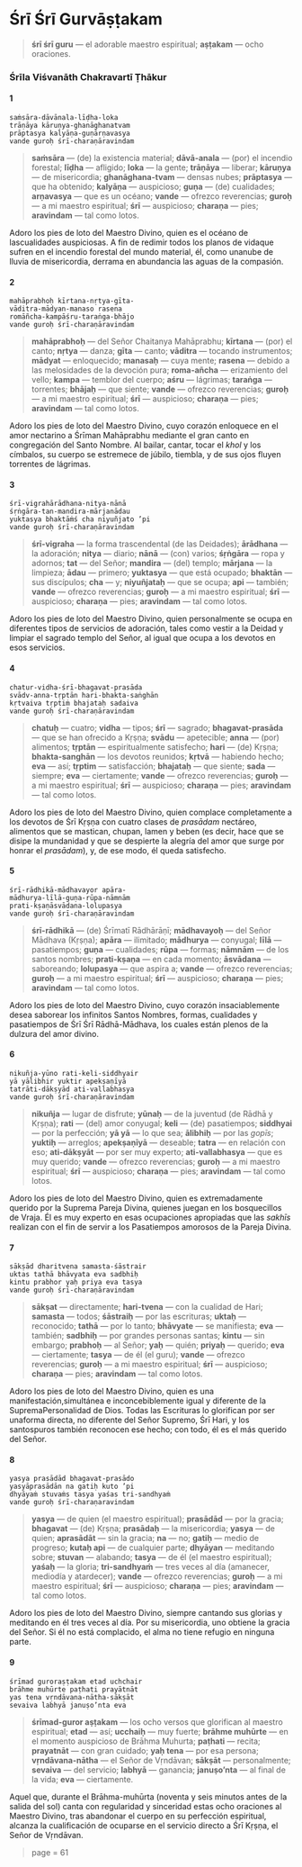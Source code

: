 # Śrī Śrī Gurvāṣṭakam

> **śrī śrī guru** — el adorable maestro espiritual; **aṣṭakam** — ocho oraciones.

### Śrīla Viśvanāth Chakravartī Ṭhākur

#### 1

    saṁsāra-dāvānala-līḍha-loka
    trāṇāya kāruṇya-ghanāghanatvam
    prāptasya kalyāṇa-guṇārṇavasya
    vande guroḥ śrī-charaṇāravindam

> **saṁsāra** — (de) la existencia material; **dāvā-anala** — (por) el incendio forestal; **līḍha** — afligido; **loka** — la gente; **trāṇāya** — liberar; **kāruṇya** — de misericordia; **ghanāghana-tvam** — densas nubes; **prāptasya** — que ha obtenido; **kalyāṇa** — auspicioso; **guṇa** — (de) cualidades; **arṇavasya** — que es un océano; **vande** — ofrezco reverencias; **guroḥ** — a mi maestro espiritual; **śrī** — auspicioso; **charaṇa** — pies; **aravindam** — tal como lotos.

Adoro los pies de loto del Maestro Divino, quien es el océano de lascualidades auspiciosas. A fin de redimir todos los planos de vidaque sufren en el incendio forestal del mundo material, él, como unanube de lluvia de misericordia, derrama en abundancia las aguas de la compasión.

#### 2

    mahāprabhoḥ kīrtana-nṛtya-gīta-
    vāditra-mādyan-manaso rasena
    romāñcha-kampāśru-taraṅga-bhājo
    vande guroḥ śrī-charaṇāravindam

> **mahāprabhoḥ** — del Señor Chaitanya Mahāprabhu; **kīrtana** — (por) el canto; **nṛtya** — danza; **gīta** — canto; **vāditra** — tocando instrumentos; **mādyat** — enloquecido; **manasaḥ** — cuya mente; **rasena** — debido a las melosidades de la devoción pura; **roma-añcha** — erizamiento del vello; **kampa** — temblor del cuerpo; **aśru** — lágrimas; **taraṅga** — torrentes; **bhājaḥ** — que siente; **vande** — ofrezco reverencias; **guroḥ** — a mi maestro espiritual; **śrī** — auspicioso; **charaṇa** — pies; **aravindam** — tal como lotos.

Adoro los pies de loto del Maestro Divino, cuyo corazón enloquece en el amor nectarino a Śrīman Mahāprabhu mediante el gran canto en congregación del Santo Nombre. Al bailar, cantar, tocar el *khol* y los címbalos, su cuerpo se estremece de júbilo, tiembla, y de sus ojos fluyen torrentes de lágrimas.

#### 3

    śrī-vigrahārādhana-nitya-nānā
    śṛṅgāra-tan-mandira-mārjanādau
    yuktasya bhaktāṁś cha niyuñjato ’pi
    vande guroḥ śrī-charaṇāravindam

> **śrī-vigraha** — la forma trascendental (de las Deidades); **ārādhana** — la adoración; **nitya** — diario; **nānā** — (con) varios; **śṛṅgāra** — ropa y adornos; **tat** — del Señor; **mandira** — (del) templo; **mārjana** — la limpieza; **ādau** — primero; **yuktasya** — que está ocupado; **bhaktān** — sus discípulos; **cha** — y; **niyuñjataḥ** — que se ocupa; **api** — también; **vande** — ofrezco reverencias; **guroḥ** — a mi maestro espiritual; **śrī** — auspicioso; **charaṇa** — pies; **aravindam** — tal como lotos.

Adoro los pies de loto del Maestro Divino, quien personalmente se ocupa en diferentes tipos de servicios de adoración, tales como vestir a la Deidad y limpiar el sagrado templo del Señor, al igual que ocupa a los devotos en esos servicios.

#### 4

    chatur-vidha-śrī-bhagavat-prasāda
    svādv-anna-tṛptān hari-bhakta-saṅghān
    kṛtvaiva tṛptiṁ bhajataḥ sadaiva
    vande guroḥ śrī-charaṇāravindam

> **chatuḥ** — cuatro; **vidha** — tipos; **śrī** — sagrado; **bhagavat-prasāda** — que se han ofrecido a Kṛṣṇa; **svādu** — apetecible; **anna** — (por) alimentos; **tṛptān** — espiritualmente satisfecho; **hari** — (de) Kṛṣṇa; **bhakta-sanghān** — los devotos reunidos; **kṛtvā** — habiendo hecho; **eva** — así; **tṛptim** — satisfacción; **bhajataḥ** — que siente; **sada** — siempre; **eva** — ciertamente; **vande** — ofrezco reverencias; **guroḥ** — a mi maestro espiritual; **śrī** — auspicioso; **charaṇa** — pies; **aravindam** — tal como lotos.

Adoro los pies de loto del Maestro Divino, quien complace completamente a los devotos de Śrī Kṛṣṇa con cuatro clases de *prasādam* nectáreo, alimentos que se mastican, chupan, lamen y beben (es decir, hace que se disipe la mundanidad y que se despierte la alegría del amor que surge por honrar el *prasādam*), y, de ese modo, él queda satisfecho.

#### 5

    śrī-rādhikā-mādhavayor apāra-
    mādhurya-līlā-guṇa-rūpa-nāmnām
    prati-kṣaṇāsvādana-lolupasya
    vande guroḥ śrī-charaṇāravindam

> **śrī-rādhikā** — (de) Śrīmatī Rādhārāṇī; **mādhavayoḥ** — del Señor Mādhava (Kṛṣṇa); **apāra** — ilimitado; **mādhurya** — conyugal; **līlā** — pasatiempos; **guṇa** — cualidades; **rūpa** — formas; **nāmnām** — de los santos nombres; **prati-kṣaṇa** — en cada momento; **āsvādana** — saboreando; **lolupasya** — que aspira a; **vande** — ofrezco reverencias; **guroḥ** — a mi maestro espiritual; **śrī** — auspicioso; **charaṇa** — pies; **aravindam** — tal como lotos.

Adoro los pies de loto del Maestro Divino, cuyo corazón insaciablemente desea saborear los infinitos Santos Nombres, formas, cualidades y pasatiempos de Śrī Śrī Rādhā-Mādhava, los cuales están plenos de la dulzura del amor divino.

#### 6

    nikuñja-yūno rati-keli-siddhyair
    yā yālibhir yuktir apekṣaṇīyā
    tatrāti-dākṣyād ati-vallabhasya
    vande guroḥ śrī-charaṇāravindam

> **nikuñja** — lugar de disfrute; **yūnaḥ** — de la juventud (de Rādhā y Kṛṣṇa); **rati** — (del) amor conyugal; **keli** — (de) pasatiempos; **siddhyai** — por la perfección; **yā yā** — lo que sea; **ālibhiḥ** — por las *gopīs*; **yuktiḥ** — arreglos; **apekṣaṇīyā** — deseable; **tatra** — en relación con eso; **ati-dākṣyāt** — por ser muy experto; **ati-vallabhasya** — que es muy querido; **vande** — ofrezco reverencias; **guroḥ** — a mi maestro espiritual; **śrī** — auspicioso; **charaṇa** — pies; **aravindam** — tal como lotos.

Adoro los pies de loto del Maestro Divino, quien es extremadamente querido por la Suprema Pareja Divina, quienes juegan en los bosquecillos de Vraja. Él es muy experto en esas ocupaciones apropiadas que las *sakhīs* realizan con el fin de servir a los Pasatiempos amorosos de la Pareja Divina.

#### 7

    sākṣād dharitvena samasta-śāstrair
    uktas tathā bhāvyata eva sadbhiḥ
    kintu prabhor yaḥ priya eva tasya
    vande guroḥ śrī-charaṇāravindam

> **sākṣat** — directamente; **hari-tvena** — con la cualidad de Hari; **samasta** — todos; **śāstraiḥ** — por las escrituras; **uktaḥ** — reconocido; **tathā** — por lo tanto; **bhāvyate** — se manifiesta; **eva** — también; **sadbhiḥ** — por grandes personas santas; **kintu** — sin embargo; **prabhoḥ** — al Señor; **yaḥ** — quién; **priyaḥ** — querido; **eva** — ciertamente; **tasya** — de él (el guru); **vande** — ofrezco reverencias; **guroḥ** — a mi maestro espiritual; **śrī** — auspicioso; **charaṇa** — pies; **aravindam** — tal como lotos.

Adoro los pies de loto del Maestro Divino, quien es una manifestación,simultánea e inconcebiblemente igual y diferente de la SupremaPersonalidad de Dios. Todas las Escrituras lo glorifican por ser unaforma directa, no diferente del Señor Supremo, Śrī Hari, y los santospuros también reconocen ese hecho; con todo, él es el más querido del Señor.

#### 8

    yasya prasādād bhagavat-prasādo
    yasyāprasādān na gatiḥ kuto ’pi
    dhyāyaṁ stuvaṁs tasya yaśas tri-sandhyaṁ
    vande guroḥ śrī-charaṇaravindam

> **yasya** — de quien (el maestro espiritual); **prasādād** — por la gracia; **bhagavat** — (de) Kṛṣṇa; **prasādaḥ** — la misericordia; **yasya** — de quien; **aprasādāt** — sin la gracia; **na** — no; **gatiḥ** — medio de progreso; **kutaḥ api** — de cualquier parte; **dhyāyan** — meditando sobre; **stuvan** — alabando; **tasya** — de él (el maestro espiritual); **yaśaḥ** — la gloria; **tri-sandhyaṁ** — tres veces al día (amanecer, mediodía y atardecer); **vande** — ofrezco reverencias; **guroḥ** — a mi maestro espiritual; **śrī** — auspicioso; **charaṇa** — pies; **aravindam** — tal como lotos.

Adoro los pies de loto del Maestro Divino, siempre cantando sus glorias y meditando en él tres veces al día. Por su misericordia, uno obtiene la gracia del Señor. Si él no está complacido, el alma no tiene refugio en ninguna parte.

#### 9

    śrīmad guroraṣṭakam etad uchchair
    brāhme muhūrte paṭhati prayātnāt
    yas tena vṛndāvana-nātha-sākṣāt
    sevaiva labhyā januṣo’nta eva

> **śrīmad-guror aṣṭakam** — los ocho versos que glorifican al maestro espiritual; **etad** — así; **ucchaiḥ** — muy fuerte; **brāhme muhūrte** — en el momento auspicioso de Brāhma Muhurta; **paṭhati** — recita; **prayatnāt** — con gran cuidado; **yaḥ tena** — por esa persona; **vṛndāvana-nātha** — el Señor de Vṛndāvan; **sākṣāt** — personalmente; **sevaiva** — del servicio; **labhyā** — ganancia; **januṣo’nta** — al final de la vida; **eva** — ciertamente.

Aquel que, durante el Brāhma-muhūrta (noventa y seis minutos antes de la salida del sol) canta con regularidad y sinceridad estas ocho oraciones al Maestro Divino, tras abandonar el cuerpo en su perfección espiritual, alcanza la cualificación de ocuparse en el servicio directo a Śrī Kṛṣṇa, el Señor de Vṛndāvan.


> page = 61
